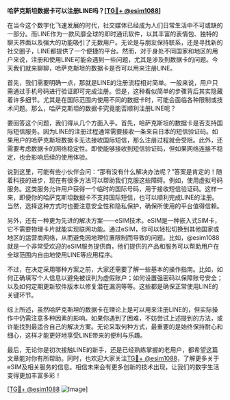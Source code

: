 **哈萨克斯坦数据卡可以注册LINE吗？[[TG💪+ @esim1088](https://t.me/s/esim1088)]**

在当今这个数字化飞速发展的时代，社交媒体已经成为人们日常生活中不可或缺的一部分。而LINE作为一款风靡全球的即时通讯软件，以其丰富的表情包、独特的聊天界面以及强大的功能吸引了无数用户。无论是与朋友保持联系，还是寻找新的社交圈子，LINE都提供了一个便捷的平台。然而，对于身处不同国家和地区的用户来说，注册和使用LINE可能会遇到一些问题，尤其是涉及到数据卡的问题。今天我们就来聊聊，哈萨克斯坦的数据卡是否可以用来注册LINE。

首先，我们需要明确一点，那就是LINE的注册流程相对简单。一般来说，用户只需通过手机号码进行验证即可完成注册。但是，这种看似简单的步骤背后其实隐藏着许多细节。尤其是在国际范围内使用不同的数据卡时，可能会面临各种限制或技术问题。那么，哈萨克斯坦的数据卡究竟能否顺利注册LINE呢？

要回答这个问题，我们得从几个方面入手。首先，哈萨克斯坦的数据卡是否支持国际短信服务。因为LINE的注册过程通常需要接收一条来自日本的短信验证码。如果用户的哈萨克斯坦数据卡无法接收国际短信，那么注册过程就会受阻。此外，还需要考虑数据卡的网络稳定性。即使能够接收到短信验证码，但如果网络连接不稳定，也会影响后续的使用体验。

说到这里，可能有些小伙伴会问：“那有没有什么解决办法呢？”答案是肯定的！随着科技的进步，现在有很多方法可以帮助我们克服这些障碍。例如，使用虚拟号码服务。这类服务允许用户获得一个临时的国际号码，用于接收短信验证码。这样一来，即便你的哈萨克斯坦数据卡不支持国际短信，也可以顺利完成LINE的注册。当然，选择这种方式时也要注意安全性和隐私保护，确保所使用的平台值得信赖。

另外，还有一种更为先进的解决方案——eSIM技术。eSIM是一种嵌入式SIM卡，它不需要物理卡片就能实现联网功能。通过eSIM，你可以轻松切换到其他国家或地区的运营商网络，从而避免因地理位置限制而导致的问题。比如，@esim1088就是一个非常受欢迎的eSIM服务提供商，他们提供的产品和服务可以帮助用户在全球范围内自由地使用LINE等应用程序。

不过，在决定采用哪种方案之前，大家还需要了解一些基本的操作指南。比如，如何正确填写个人信息以避免被误判为虚假账户；如何设置强密码以保障账号安全；以及如何定期更新软件版本以修复潜在漏洞等等。这些都是确保正常使用LINE的关键环节。

综上所述，虽然哈萨克斯坦的数据卡在理论上是可以用来注册LINE的，但实际操作中仍需注意多种因素的影响。如果你遇到了困难，不妨尝试上述提到的方法，或许能找到最适合自己的解决方案。无论采取何种方式，最重要的是始终保持耐心和细心，这样才能更好地享受LINE带来的便利与乐趣。

最后，无论你是初次接触LINE的新手，还是已经熟练掌握的老用户，都希望这篇文章能对你有所帮助。同时，也欢迎大家关注[TG💪+ @esim1088](https://t.me/s/esim1088)，了解更多关于eSIM及相关服务的信息。相信未来会有更多创新的技术出现，让我们的数字生活变得更加丰富多彩！

[[TG💪+ @esim1088](https://t.me/s/esim1088) ![Image](https://i.postimg.cc/4NQfJmqS/Snipaste-2025-05-13-00-14-12.png)]
